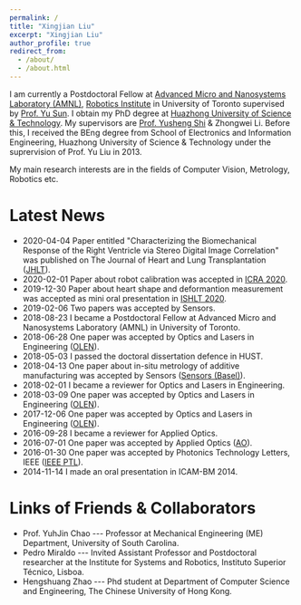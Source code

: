 ```yaml
---
permalink: /
title: "Xingjian Liu"
excerpt: "Xingjian Liu"
author_profile: true
redirect_from: 
  - /about/
  - /about.html
---
```

I am currently a Postdoctoral Fellow at [Advanced Micro and Nanosystems Laboratory (AMNL)](http://amnl.mie.utoronto.ca/), [Robotics Institute](https://robotics.utoronto.ca/) in University of Toronto supervised by [Prof. Yu Sun](https://sun.mie.utoronto.ca/bio/). I obtain my PhD degree at [Huazhong University of Science & Technology](http://english.hust.edu.cn/). My supervisors are [Prof. Yusheng Shi](http://faculty.hust.edu.cn/shiyusheng/zh_CN/index.htm) & Zhongwei Li. Before this, I received the BEng degree from School of Electronics and Information Engineering, Huazhong University of Science & Technology under the suprervision of Prof. Yu Liu in 2013.

My main research interests are in the fields of Computer Vision, Metrology, Robotics etc.

# Latest News
* 2020-04-04 Paper entitled "Characterizing the Biomechanical Response of the Right Ventricle via Stereo Digital Image Correlation" was published on The Journal of Heart and Lung Transplantation ([JHLT](https://doi.org/10.1016/j.healun.2020.01.757)).
* 2020-02-01 Paper about robot calibration was accepted in [ICRA 2020](https://www.icra2020.org/).
* 2019-12-30 Paper about heart shape and deformantion measurement was accepted as mini oral presentation in [ISHLT 2020](https://ishlt.org/meetings-education/annual-meeting/ishlt2020).
* 2019-02-06 Two papers was accepted by Sensors.
* 2018-08-23 I became a Postdoctoral Fellow at Advanced Micro and Nanosystems Laboratory (AMNL) in University of Toronto.
* 2018-06-28 One paper was accepted by Optics and Lasers in Engineering ([OLEN](https://doi.org/10.1016/j.optlaseng.2018.06.012)).
* 2018-05-03 I passed the doctoral dissertation defence in HUST.
* 2018-04-13 One paper about in-situ metrology of additive manufacturing was accepted by Sensors ([Sensors (Basel)](http://dx.doi.org/10.3390/s18041180)).
* 2018-02-01 I became a reviewer for Optics and Lasers in Engineering.
* 2018-03-09 One paper was accepted by Optics and Lasers in Engineering ([OLEN](https://doi.org/10.1016/j.optlaseng.2018.03.009)).
* 2017-12-06 One paper was accepted by Optics and Lasers in Engineering ([OLEN](https://doi.org/10.1016/j.optlaseng.2017.12.006)).
* 2016-09-28 I became a reviewer for Applied Optics.
* 2016-07-01 One paper was accepted by Applied Optics ([AO](http://dx.doi.org/10.1364/AO.55.005539)).
* 2016-01-30 One paper was accepted by Photonics Technology Letters, IEEE ([IEEE PTL](http://dx.doi.org/10.1109/LPT.2016.2522758)).
* 2014-11-14 I made an oral presentation in ICAM-BM 2014.

# Links of Friends & Collaborators
* Prof. YuhJin Chao --- Professor at Mechanical Engineering (ME) Department, University of South Carolina.
* Pedro Miraldo --- Invited Assistant Professor and Postdoctoral researcher at the Institute for Systems and Robotics, Instituto Superior Técnico, Lisboa.
* Hengshuang Zhao --- Phd student at Department of Computer Science and Engineering, The Chinese University of Hong Kong.

